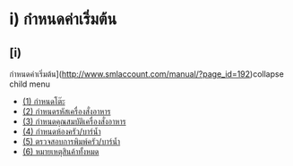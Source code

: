 # i)  กำหนดค่าเริ่มต้น

## [i)
กำหนดค่าเริ่มต้น](http://www.smlaccount.com/manual/?page_id=192)collapse child
menu

  * [(1) กำหนดโต๊ะ](http://www.smlaccount.com/manual/?page_id=4182)
  * [(2) กำหนดรหัสเครื่องสั่งอาหาร](http://www.smlaccount.com/manual/?page_id=4190)
  * [(3) กำหนดคุณสมบัติเครื่องสั่งอาหาร](http://www.smlaccount.com/manual/?page_id=4194)
  * [(4) กำหนดห้องครัว/บาร์น้ำ](http://www.smlaccount.com/manual/?page_id=4198)
  * [(5) ตรวจสอบการพิมพ์ครัว/บาร์น้ำ](http://www.smlaccount.com/manual/?page_id=4202)
  * [(6) หมายเหตุสินค้าทั้งหมด](http://www.smlaccount.com/manual/?page_id=4206)

